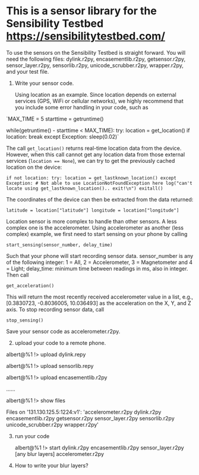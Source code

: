 This is a sensor library for the Sensibility Testbed https://sensibilitytestbed.com/
=========

To use the sensors on the Sensibility Testbed is straight forward. You will need the following files: dylink.r2py, encasementlib.r2py, getsensor.r2py, sensor_layer.r2py, sensorlib.r2py, unicode_scrubber.r2py, wrapper.r2py, and your test file. 

1. Write your sensor code.

   Using location as an example. Since location depends on external services (GPS, WiFi or cellular networks), we highly recommend that you include some error handling in your code, such as
   
`MAX_TIME = 5
starttime = getruntime()

while(getruntime() - starttime < MAX_TIME):
  try:
    location = get_location()
    if location:
      break
  except Exception: 
    sleep(0.02)`
   
   The call `get_location()` returns real-time location data from the device. However, when this call cannot get any location data from those external services (`location == None`), we can try to get the previously cached location on the device:
   
`if not location:
  try:
    location = get_lastknown_location()
  except Exception: # Not able to use LocationNotFoundException here
    log("can't locate using get_lastknown_location().. exit!\n")
    exitall()`   

   The coordinates of the device can then be extracted from the data returned:
   
`latitude = location["latitude"]
longitude = location["longitude"]`
      
   Location sensor is more complex to handle than other sensors. A less complex one is the accelerometer. Using accelerometer as another (less complex) example, we first need to start sensing on your phone by calling
   
   `start_sensing(sensor_number, delay_time)`
   
   Such that your phone will start recording sensor data. sensor_number is any of the following integer: 1 = All, 2 = Accelerometer, 3 = Magnetometer and 4 = Light; delay_time: minimum time between readings in ms, also in integer. Then call
   
   `get_acceleration()`
   
   This will return the most recently received accelerometer value in a list, e.g., [0.3830723, -0.8036005, 10.036493] as the acceleration on the X, Y, and Z axis. To stop recording sensor data, call
   
   `stop_sensing()`
   
   Save your sensor code as accelerometer.r2py.

2. upload your code to a remote phone.

  albert@%1 !> upload dylink.repy
  
  albert@%1 !> upload sensorlib.repy 
  
  albert@%1 !> upload encasementlib.r2py
  
  ......
  
  albert@%1 !> show files
  
  Files on '131.130.125.5:1224:v1': 'accelerometer.r2py dylink.r2py encasementlib.r2py getsensor.r2py sensor_layer.r2py sensorlib.r2py unicode_scrubber.r2py wrapper.r2py'
  
3. run your code

   albert@%1 !> start dylink.r2py encasementlib.r2py sensor_layer.r2py [any blur layers] accelerometer.r2py
   
4. How to write your blur layers?

